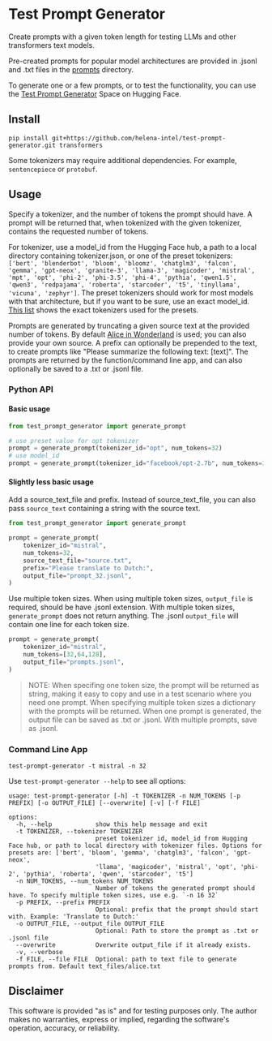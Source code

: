 # Test Prompt Generator

Create prompts with a given token length for testing LLMs and other transformers text models.

Pre-created prompts for popular model architectures are provided in .jsonl and .txt files in the [prompts](./prompts) directory.

To generate one or a few prompts, or to test the functionality, you can use the
[Test Prompt Generator](https://huggingface.co/spaces/helenai/test-prompt-generator) Space on Hugging Face.

## Install

```shell
pip install git+https://github.com/helena-intel/test-prompt-generator.git transformers
```

Some tokenizers may require additional dependencies. For example, `sentencepiece` or `protobuf`.

## Usage

Specify a tokenizer, and the number of tokens the prompt should have. A prompt will be returned that, when tokenized with
the given tokenizer, contains the requested number of tokens.

For tokenizer, use a model_id from the Hugging Face hub, a path to a local directory containing tokenizer.json, or one of the preset tokenizers:
`['bert', 'blenderbot', 'bloom', 'bloomz', 'chatglm3', 'falcon', 'gemma', 'gpt-neox', 'granite-3', 'llama-3', 'magicoder', 'mistral', 'mpt', 'opt', 'phi-2', 'phi-3.5', 'phi-4', 'pythia', 'qwen1.5', 'qwen3', 'redpajama', 'roberta', 'starcoder', 't5', 'tinyllama', 'vicuna', 'zephyr']`.  The preset tokenizers should work for most models with that architecture,
but if you want to be sure, use an exact model_id. [This list](./prompts/README.md) shows the exact tokenizers used for the presets.

Prompts are generated by truncating a given source text at the provided number of tokens. By default
[Alice in Wonderland](https://archive.org/stream/alicesadventures19033gut/19033.txt) is used; you can also provide your own source.
A prefix can optionally be prepended to the text, to create prompts like "Please summarize the following text: [text]". The
prompts are returned by the function/command line app, and can also optionally be saved to a .txt or .jsonl file.


### Python API

#### Basic usage

```python
from test_prompt_generator import generate_prompt

# use preset value for opt tokenizer
prompt = generate_prompt(tokenizer_id="opt", num_tokens=32)
# use model_id
prompt = generate_prompt(tokenizer_id="facebook/opt-2.7b", num_tokens=32)
```

#### Slightly less basic usage

Add a source_text_file and prefix. Instead of source_text_file, you can also pass `source_text` containing a string with the source text.

```python
from test_prompt_generator import generate_prompt

prompt = generate_prompt(
    tokenizer_id="mistral",
    num_tokens=32,
    source_text_file="source.txt",
    prefix="Please translate to Dutch:",
    output_file="prompt_32.jsonl",
)
```

Use multiple token sizes. When using multiple token sizes, `output_file` is required, should be have .jsonl extension. With multiple token sizes,
`generate_prompt` does not return anything. The .jsonl `output_file` will contain one line for each token size.

```python
prompt = generate_prompt(
    tokenizer_id="mistral",
    num_tokens=[32,64,128],
    output_file="prompts.jsonl",
)
```

> NOTE: When specifing one token size, the prompt will be returned as string, making it easy to copy and use in a test scenario
where you need one prompt. When specifying multiple token sizes a dictionary with the prompts will be returned. When one prompt is generated, the
output file can be saved as .txt or .jsonl. With multiple prompts, save as .jsonl.

### Command Line App

```shell
test-prompt-generator -t mistral -n 32
```

Use `test-prompt-generator --help` to see all options:

```shell
usage: test-prompt-generator [-h] -t TOKENIZER -n NUM_TOKENS [-p PREFIX] [-o OUTPUT_FILE] [--overwrite] [-v] [-f FILE]

options:
  -h, --help            show this help message and exit
  -t TOKENIZER, --tokenizer TOKENIZER
                        preset tokenizer id, model_id from Hugging Face hub, or path to local directory with tokenizer files. Options for presets are: ['bert', 'bloom', 'gemma', 'chatglm3', 'falcon', 'gpt-neox',
                        'llama', 'magicoder', 'mistral', 'opt', 'phi-2', 'pythia', 'roberta', 'qwen', 'starcoder', 't5']
  -n NUM_TOKENS, --num_tokens NUM_TOKENS
                        Number of tokens the generated prompt should have. To specify multiple token sizes, use e.g. `-n 16 32`
  -p PREFIX, --prefix PREFIX
                        Optional: prefix that the prompt should start with. Example: 'Translate to Dutch:'
  -o OUTPUT_FILE, --output_file OUTPUT_FILE
                        Optional: Path to store the prompt as .txt or .jsonl file
  --overwrite           Overwrite output_file if it already exists.
  -v, --verbose
  -f FILE, --file FILE  Optional: path to text file to generate prompts from. Default text_files/alice.txt
```

## Disclaimer

This software is provided "as is" and for testing purposes only. The author makes no warranties, express or implied, regarding the software's operation, accuracy, or reliability.
